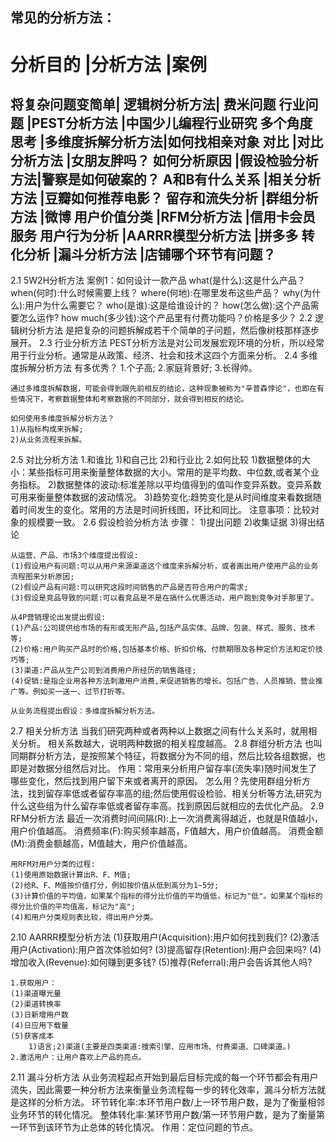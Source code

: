 常见的分析方法：
------------------------------------------------
分析目的		   |分析方法      |案例
================================================
将复杂问题变简单| 逻辑树分析方法| 费米问题
行业问题		   |PEST分析方法  |中国少儿编程行业研究
多个角度思考    |多维度拆解分析方法|如何找相亲对象
对比           |对比分析方法   |女朋友胖吗？
如何分析原因    |假设检验分析方法|警察是如何破案的？
A和B有什么关系  |相关分析方法   |豆瓣如何推荐电影？
留存和流失分析  |群组分析方法   |微博
用户价值分类    |RFM分析方法   |信用卡会员服务
用户行为分析    |AARRR模型分析方法   |拼多多
转化分析       |漏斗分析方法   |店铺哪个环节有问题？
------------------------------------------------
2.1 5W2H分析方法
	案例1：如何设计一款产品
	what(是什么):这是什么产品？
	when(何时):什么时候需要上线？
	where(何地):在哪里发布这些产品？
	why(为什么):用户为什么需要它？
	who(是谁):这是给谁设计的？
	how(怎么做):这个产品需要怎么运作?
	how much(多少钱):这个产品里有付费功能吗？价格是多少？
2.2 逻辑树分析方法
	是把复杂的问题拆解成若干个简单的子问题，然后像树枝那样逐步展开。
2.3 行业分析方法
	PEST分析方法是对公司发展宏观环境的分析，所以经常用于行业分析。通常是从政策、经济、社会和技术这四个方面来分析。
2.4 多维度拆解分析方法
	有多优秀？
	1.个子高;
	2.家庭背景好;
	3.长得帅。

	通过多维度拆解数据，可能会得到跟先前相反的结论，这种现象被称为"辛普森悖论"，也即在有些情况下，考察数据整体和考察数据的不同部分，就会得到相反的结论。

	如何使用多维度拆解分析方法？
	1)从指标构成来拆解;
	2)从业务流程来拆解。
2.5 对比分析方法
	1.和谁比
		1)和自己比
		2)和行业比
	2.如何比较
		1)数据整体的大小：某些指标可用来衡量整体数据的大小。常用的是平均数、中位数,或者某个业务指标。
		2)数据整体的波动:标准差除以平均值得到的值叫作变异系数。变异系数可用来衡量整体数据的波动情况。
		3)趋势变化:趋势变化是从时间维度来看数据随着时间发生的变化。常用的方法是时间折线图，环比和同比。
	注意事项：比较对象的规模要一致。
2.6 假设检验分析方法
	步骤：
	1)提出问题
	2)收集证据
	3)得出结论

	从运营、产品、市场3个维度提出假设:
	(1)假设用户有问题:可以从用户来源渠道这个维度来拆解分析，或者画出用户使用产品的业务流程图来分析原因;
	(2)假设产品有问题:可以研究这段时间销售的产品是否符合用户的需求;
	(3)假设是竞品导致的问题:可以看竞品是不是在搞什么优惠活动，用户跑到竞争对手那里了。
	
	从4P营销理论出发提出假设:
	(1)产品:公司提供给市场的有形或无形产品,包括产品实体、品牌、包装、样式、服务、技术等;
	(2)价格:用户购买产品时的价格,包括基本价格、折扣价格、付款期限及各种定价方法和定价技巧等;
	(3)渠道:产品从生产公司到消费用户所经历的销售路径;
	(4)促销:是指企业用各种方法刺激用户消费,来促进销售的增长。包括广告、人员推销、营业推广等。例如买一送一、过节打折等。

	从业务流程提出假设：多维度拆解分析方法。
2.7 相关分析方法
	当我们研究两种或者两种以上数据之间有什么关系时，就用相关分析。
	相关系数越大，说明两种数据的相关程度越高。
2.8 群组分析方法
	也叫同期群分析方法，是按照某个特征，将数据分为不同的组，然后比较各组数据，也即是对数据分组然后对比。
	作用：常用来分析用户留存率(流失率)随时间发生了哪些变化，然后找到用户留下来或者离开的原因。
	怎么用？先使用群组分析方法，找到留存率低或者留存率高的组;然后使用假设检验、相关分析等方法,研究为什么这些组为什么留存率低或者留存率高。找到原因后就相应的去优化产品。
2.9 RFM分析方法
	最近一次消费时间间隔(R):上一次消费离得越近，也就是R值越小，用户价值越高。
	消费频率(F):购买频率越高，F值越大，用户价值越高。
	消费金额(M):消费金额越高，M值越大，用户价值越高。

	用RFM对用户分类的过程:
	(1)使用原始数据计算出R、F、M值;
	(2)给R、F、M值按价值打分，例如按价值从低到高分为1~5分;
	(3)计算价值的平均值，如果某个指标的得分比价值的平均值低，标记为"低"。如果某个指标的得分比价值的平均值高，标记为"高";
	(4)和用户分类规则表比较，得出用户分类。
2.10 AARRR模型分析方法
	(1)获取用户(Acquisition):用户如何找到我们?
	(2)激活用户(Activation):用户首次体验如何?
	(3)提高留存(Retention):用户会回来吗?
	(4)增加收入(Revenue):如何赚到更多钱?
	(5)推荐(Referral):用户会告诉其他人吗?

	1.获取用户：
	(1)渠道曝光量
	(2)渠道转换率
	(3)日新增用户数
	(4)日应用下载量
	(5)获客成本
		1)语言;2)渠道(主要是四类渠道:搜索引擎、应用市场、付费渠道、口碑渠道。)
	2.激活用户：让用户喜欢上产品的亮点。
2.11 漏斗分析方法
	从业务流程起点开始到最后目标完成的每一个环节都会有用户流失，因此需要一种分析方法来衡量业务流程每一步的转化效率，漏斗分析方法就是这样的分析方法。
	环节转化率:本环节用户数/上一环节用户数，是为了衡量相邻业务环节的转化情况。
	整体转化率:某环节用户数/第一环节用户数，是为了衡量第一环节到该环节为止总体的转化情况。
	作用：定位问题的节点。




	


